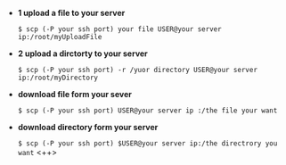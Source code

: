 - **1 upload a file to your server** 

    `$ scp (-P your ssh port) your file USER@your server ip:/root/myUploadFile` 

- **2 upload a dirctorty to your server** 

    `$ scp (-P your ssh port) -r /yuor directory USER@your server ip:/root/myDirectory`   

- **download file form your sever** 

    `$ scp (-P your ssh port) USER@your server ip :/the file your want` 

- **download directory form your server** 

    `$ scp (-P your ssh port) $USER@your server ip:/the directrory you want` <++>  
